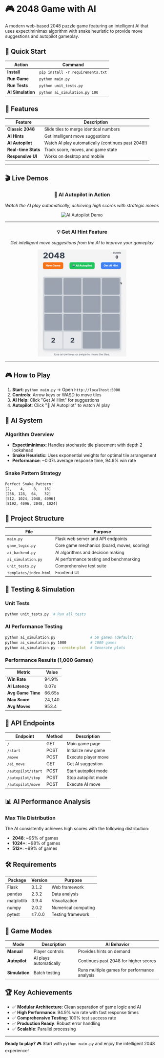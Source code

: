 # 🎮 2048 Game with AI

A modern web-based 2048 puzzle game featuring an intelligent AI that uses expectiminimax algorithm with snake heuristic to provide move suggestions and autopilot gameplay.

## 🚀 Quick Start

| Action | Command |
|--------|---------|
| **Install** | `pip install -r requirements.txt` |
| **Run Game** | `python main.py` |
| **Run Tests** | `python unit_tests.py` |
| **AI Simulation** | `python ai_simulation.py 100` |

## 🎯 Features

| Feature | Description |
|---------|-------------|
| **Classic 2048** | Slide tiles to merge identical numbers |
| **AI Hints** | Get intelligent move suggestions |
| **AI Autopilot** | Watch AI play automatically (continues past 2048!) |
| **Real-time Stats** | Track score, moves, and game state |
| **Responsive UI** | Works on desktop and mobile |

---

## 🎬 Live Demos

<div align="center">

### 🤖 AI Autopilot in Action
*Watch the AI play automatically, achieving high scores with strategic moves*

<img src="media/AI_autopilot.gif" alt="AI Autopilot Demo">

---

### 💡 Get AI Hint Feature  
*Get intelligent move suggestions from the AI to improve your gameplay*

<img src="media/Get_AI_Hint.gif" width="290" height="350" alt="Get AI Hint Demo">

</div>

---

## 🎮 How to Play

1. **Start**: `python main.py` → Open `http://localhost:5000`
2. **Controls**: Arrow keys or WASD to move tiles
3. **AI Help**: Click "Get AI Hint" for suggestions
4. **Autopilot**: Click "🤖 AI Autopilot" to watch AI play

## 🤖 AI System

### Algorithm Overview
- **Expectiminimax**: Handles stochastic tile placement with depth 2 lookahead
- **Snake Heuristic**: Uses exponential weights for optimal tile arrangement
- **Performance**: ~0.07s average response time, 94.9% win rate

### Snake Pattern Strategy
```
Perfect Snake Pattern:
[2,    4,    8,   16]
[256, 128,  64,   32]
[512, 1024, 2048, 4096]
[8192, 4096, 2048, 1024]
```

## 📁 Project Structure

| File | Purpose |
|------|---------|
| `main.py` | Flask web server and API endpoints |
| `game_logic.py` | Core game mechanics (board, moves, scoring) |
| `ai_backend.py` | AI algorithms and decision making |
| `ai_simulation.py` | AI performance testing and benchmarking |
| `unit_tests.py` | Comprehensive test suite |
| `templates/index.html` | Frontend UI |

## 🧪 Testing & Simulation

### Unit Tests
```bash
python unit_tests.py  # Run all tests
```

### AI Performance Testing
```bash
python ai_simulation.py                # 50 games (default)
python ai_simulation.py 1000           # 1000 games
python ai_simulation.py --create-plot  # Generate plots
```

### Performance Results (1,000 Games)
| Metric | Value |
|--------|-------|
| **Win Rate** | 94.9% |
| **AI Latency** | 0.07s |
| **Avg Game Time** | 66.65s |
| **Max Score** | 24,140 |
| **Avg Moves** | 953.4 |

## 🔧 API Endpoints

| Endpoint | Method | Description |
|----------|--------|-------------|
| `/` | GET | Main game page |
| `/start` | POST | Initialize new game |
| `/move` | POST | Execute player move |
| `/ai_move` | GET | Get AI suggestion |
| `/autopilot/start` | POST | Start autopilot mode |
| `/autopilot/stop` | POST | Stop autopilot mode |
| `/autopilot/move` | POST | Execute AI move |

## 📊 AI Performance Analysis

### Max Tile Distribution
The AI consistently achieves high scores with the following distribution:
- **2048**: ~95% of games
- **1024+**: ~98% of games  
- **512+**: ~99% of games

## 🛠️ Requirements

| Package | Version | Purpose |
|---------|---------|---------|
| Flask | 3.1.2 | Web framework |
| pandas | 2.3.2 | Data analysis |
| matplotlib | 3.9.4 | Visualization |
| numpy | 2.0.2 | Numerical computing |
| pytest | ≥7.0.0 | Testing framework |

## 🎯 Game Modes

| Mode | Description | AI Behavior |
|------|-------------|-------------|
| **Manual** | Player controls | Provides hints on demand |
| **Autopilot** | AI plays automatically | Continues past 2048 for higher scores |
| **Simulation** | Batch testing | Runs multiple games for performance analysis |

## 🏆 Key Achievements

- ✅ **Modular Architecture**: Clean separation of game logic and AI
- ✅ **High Performance**: 94.9% win rate with fast response times
- ✅ **Comprehensive Testing**: 100% test success rate
- ✅ **Production Ready**: Robust error handling
- ✅ **Scalable**: Parallel processing

---

**Ready to play?** 🎮 Start with `python main.py` and enjoy the intelligent 2048 experience!
